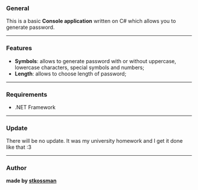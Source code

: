 <h3 class="code-line" data-line-start=1 data-line-end=2 ><a id="General_1"></a>General</h3>
<p class="has-line-data" data-line-start="2" data-line-end="3">This is a basic <strong>Console application</strong> written on C# which allows you to generate password.</p>
<hr>
<h3 class="code-line" data-line-start=5 data-line-end=6 ><a id="Features_5"></a>Features</h3>
<ul>
<li class="has-line-data" data-line-start="7" data-line-end="8"><strong>Symbols</strong>: allows to generate password with or without uppercase, lowercase characters, special symbols and numbers;</li>
<li class="has-line-data" data-line-start="8" data-line-end="10"><strong>Length</strong>: allows to choose length of password;</li>
</ul>
<hr>
<h3 class="code-line" data-line-start=11 data-line-end=12 ><a id="Requirements_11"></a>Requirements</h3>
<ul>
<li class="has-line-data" data-line-start="12" data-line-end="15">.NET Framework</li>
</ul>
<hr>
<h3 class="code-line" data-line-start=16 data-line-end=17 ><a id="Update_16"></a>Update</h3>
<p class="has-line-data" data-line-start="17" data-line-end="18">There will be no update. It was my university homework and I get it done like that :3</p>
<hr>
<h3 class="code-line" data-line-start=20 data-line-end=21 ><a id="Author_20"></a>Author</h3>
<p class="has-line-data" data-line-start="21" data-line-end="22"><strong>made by <a href="https://github.com/stkossman" title="stkossman">stkossman</a></strong></p>
